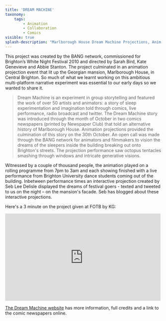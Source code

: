 ```yaml
---
title: 'DREAM MACHINE'
taxonomy:
    tags:
        - Animation
        - Collaboration
        - Comics
visible: true
splash-description: "Marlborough House Dream Machine Projections, Anim by CYRIAK"
---
```


This project was created by the BANG network, commissioned for Brighton’s White Night Festival 2010 and directed by Sarah Bird, Kate Genevieve and Abbie Stanton. The project culminated in an animation projection event that lit up the Georgian mansion, Marlborough House, in Central Brighton.  So much of what we learnt working on this ambitious multi-platform narrative experiment was essential to our early days so we wanted to share it.   

> Dream Machine is an experiment in group storytelling and featured the work of over 50 artists and animators: a story of sleep experimentation and imagination told through comics, live performance, radio broadcast and twitter. The Dream Machine story was introduced through the month of October in two comics newspapers (printed by Newspaper Club) that told an alternative history of Marlborough House. Animation projections provided the culmination of this story on the 30th October. An open call was made through the BANG network for animators and filmmakers to vision the dreams of the sleepers inside the building breaking out onto Brighton's streets. The projection performance saw octopus tentacles smashing through windows and intricate generative visions.

 Witnessed by a couple of thousand people, the animation played on a rolling programme from 7pm to 3am and each showing finished with a live performance from Brighton University dance students coming out of the building. Inbetween performance times an interactive projection created by Seb Lee Delisle displayed the dreams of festival goers - texted and tweeted to us on the night – on the mansion's facade. Seb has blogged about these interactive projections.

Here's a 3 minute on the project given at FOTB by KG:

<iframe src="https://player.vimeo.com/video/15766207?color=ffffff&byline=0" width="500" height="281" frameborder="0" webkitallowfullscreen mozallowfullscreen allowfullscreen></iframe> 

[The Dream Machine website](http://www.bangdreammachine.com/?page_id=355) has more information, full credits and a link to the comic newspapers online.
